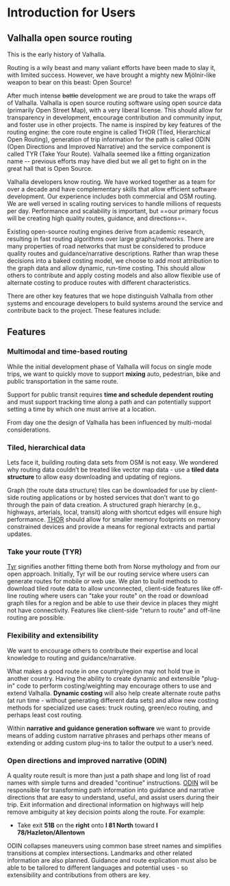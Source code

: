 # Introduction for Users

## Valhalla open source routing

This is the early history of Valhalla.

Routing is a wily beast and many valiant efforts have been made to slay it, with limited success. However, we have brought a mighty new Mjölnir-like weapon to bear on this beast: Open Source!

After much intense ~~battle~~ development we are proud to take the wraps off of Valhalla. Valhalla is open source routing software using open source data (primarily Open Street Map), with a very liberal license. This should allow for transparency in development, encourage contribution and community input, and foster use in other projects. The name is inspired by key features of the routing engine: the core route engine is called THOR (Tiled, Hierarchical Open Routing), generation of trip information for the path is called ODIN (Open Directions and Improved Narrative) and the service component is called TYR (Take Your Route). Valhalla seemed like a fitting organization name -- previous efforts may have died but we all get to fight on in the great hall that is Open Source.

Valhalla developers know routing. We have worked together as a team for over a decade and have complementary skills that allow efficient software development. Our experience includes both commercial and OSM routing. We are well versed in scaling routing services to handle millions of requests per day. Performance and scalability is important, but ==our primary focus will be creating high quality routes, guidance, and directions==.

Existing open-source routing engines derive from academic research, resulting in fast routing algorithms over large graphs/networks. There are many properties of road networks that must be considered to produce quality routes and guidance/narrative descriptions. Rather than wrap these decisions into a baked costing model, we choose to add most attribution to the graph data and allow dynamic, run-time costing. This should allow others to contribute and apply costing models and also allow flexible use of alternate costing to produce routes with different characteristics.

There are other key features that we hope distinguish Valhalla from other systems and encourage developers to build systems around the service and contribute back to the project. These features include:

## Features

### Multimodal and time-based routing

While the initial development phase of Valhalla will focus on single mode trips, we want to quickly move to support **mixing** auto, pedestrian, bike and public transportation in the same route.

Support for public transit requires **time and schedule dependent routing** and must support tracking time along a path and can potentially support setting a time by which one must arrive at a location.

From day one the design of Valhalla has been influenced by multi-modal considerations.

### Tiled, hierarchical data

Lets face it, building routing data sets from OSM is not easy. We wondered why routing data couldn’t be treated like vector map data - use a **tiled data structure** to allow easy downloading and updating of regions.

Graph (the route data structure) tiles can be downloaded for use by client-side routing applications or by hosted services that don’t want to go through the pain of data creation. A structured graph hierarchy (e.g., highways, arterials, local, transit) along with shortcut edges will ensure high performance. [THOR](https://github.com/valhalla/thor) should allow for smaller memory footprints on memory constrained devices and provide a means for regional extracts and partial updates.

### Take your route (TYR)

[Tyr](https://github.com/valhalla/tyr) signifies another fitting theme both from Norse mythology and from our open approach. Initially, Tyr will be our routing service where users can generate routes for mobile or web use. We plan to build methods to download tiled route data to allow unconnected, client-side features like off-line routing where users can "take your route" on the road or download graph tiles for a region and be able to use their device in places they might not have connectivity. Features like client-side "return to route" and off-line routing are possible.

### Flexibility and extensibility

We want to encourage others to contribute their expertise and local knowledge to routing and guidance/narrative.

What makes a good route in one country/region may not hold true in another country. Having the ability to create dynamic and extensible "plug-in" code to perform costing/weighting may encourage others to use and extend Valhalla. **Dynamic costing** will also help create alternate route paths (at run time - without generating different data sets) and allow new costing methods for specialized use cases: truck routing, green/eco routing, and perhaps least cost routing.

Within **narrative and guidance generation software** we want to provide means of adding custom narrative phrases and perhaps other means of extending or adding custom plug-ins to tailor the output to a user’s need.

### Open directions and improved narrative (ODIN)

A quality route result is more than just a path shape and long list of road names with simple turns and dreaded "continue" instructions. [ODIN](https://github.com/valhalla/odin) will be responsible for transforming path information into guidance and narrative directions that are easy to understand, useful, and assist users during their trip. Exit information and directional information on highways will help remove ambiguity at key decision points along the route. For example:

- Take exit **51B** on the **right** onto **I 81 North** toward **I 78/Hazleton/Allentown**

ODIN collapses maneuvers using common base street names and simplifies transitions at complex intersections. Landmarks and other related information are also planned. Guidance and route explication must also be able to be tailored to different languages and potential uses - so extensibility and contributions from others are key.
